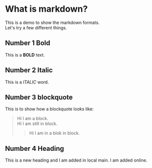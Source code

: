 # What is markdown?

This is a demo to show the markdown formats.    
Let's try a few different things.

## Number 1 Bold

This is a **BOLD** text.

## Number 2 Italic

This is a *ITALIC* word.

## Number 3 blockquote

This is to show how a blockquote looks like:
> Hi I am a block.  
> Hi I am still in block.
>
>> Hi I am in a blok in block.

## Number 4 Heading
This is a new heading and I am added in local main.
I am added online.
